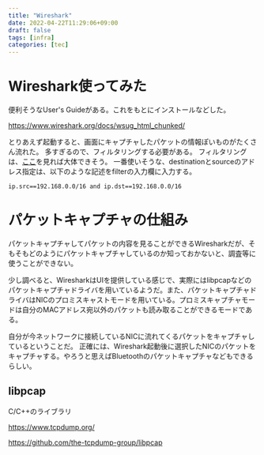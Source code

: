 ```yaml
---
title: "Wireshark"
date: 2022-04-22T11:29:06+09:00
draft: false
tags: [infra]
categories: [tec]
---
```


# Wireshark使ってみた

便利そうなUser's Guideがある。これをもとにインストールなどした。

https://www.wireshark.org/docs/wsug_html_chunked/

とりあえず起動すると、画面にキャプチャしたパケットの情報ぽいものがたくさん流れた。
多すぎるので、フィルタリングする必要がある。
フィルタリングは、[ここ](https://wiki.wireshark.org/DisplayFilters)を見れば大体できそう。
一番使いそうな、destinationとsourceのアドレス指定は、以下のような記述をfilterの入力欄に入力する。

```
ip.src==192.168.0.0/16 and ip.dst==192.168.0.0/16
```

# パケットキャプチャの仕組み

パケットキャプチャしてパケットの内容を見ることができるWiresharkだが、そもそもどのようにパケットキャプチャしているのか知っておかないと、調査等に使うことができない。

少し調べると、WiresharkはUIを提供している感じで、実際にはlibpcapなどのパケットキャプチャドライバを用いているようだ。また、パケットキャプチャドライバはNICのプロミスキャストモードを用いている。プロミスキャプチャモードは自分のMACアドレス宛以外のパケットも読み取ることができるモードである。

自分が今ネットワークに接続しているNICに流れてくるパケットをキャプチャしているということだ。
正確には、Wireshark起動後に選択したNICのパケットをキャプチャする。やろうと思えばBluetoothのパケットキャプチャなどもできるらしい。

## libpcap

C/C++のライブラリ

https://www.tcpdump.org/

https://github.com/the-tcpdump-group/libpcap